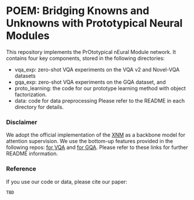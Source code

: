 # POEM: Bridging Knowns and Unknowns with Prototypical Neural Modules

This repository implements the PrOtotypical nEural Module network. It contains four key components, stored in the following directories:
- vqa_exp: zero-shot VQA experiments on the VQA v2 and Novel-VQA datasets
- gqa_exp: zero-shot VQA experiments on the GQA dataset, and
- proto_learning: the code for our prototype learning method with object factorization.
- data: code for data preprocessing
Please refer to the README in each directory for details.

### Disclaimer
We adopt the official implementation of the [XNM](https://github.com/shijx12/XNM-Net) as a backbone model for attention supervision. We use the bottom-up features provided in the following repos: [for VQA](https://github.com/peteanderson80/bottom-up-attention) and [for GQA](https://github.com/airsplay/lxmert). Please refer to these links for further README information.


### Reference
If you use our code or data, please cite our paper:
```
TBD
```
